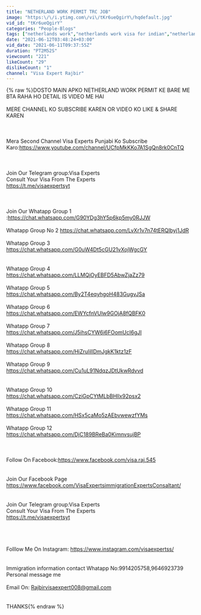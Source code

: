 ```yaml
---
title: "NETHERLAND WORK PERMIT TRC JOB"
image: "https:\/\/i.ytimg.com\/vi\/tKr6ueQgirY\/hqdefault.jpg"
vid_id: "tKr6ueQgirY"
categories: "People-Blogs"
tags: ["netherlands work","netherlands work visa for indian","netherlands work permit"]
date: "2021-06-12T03:48:24+03:00"
vid_date: "2021-06-11T09:37:55Z"
duration: "PT2M52S"
viewcount: "221"
likeCount: "29"
dislikeCount: "1"
channel: "Visa Expert Rajbir"
---
```

{% raw %}DOSTO MAIN APKO NETHERLAND WORK PERMIT KE BARE ME BTA RAHA HO DETAIL IS VIDEO ME HAI<br /><br />MERE CHANNEL KO SUBSCRIBE KAREN OR VIDEO KO LIKE &amp; SHARE KAREN<br /><br /><br /><br />Mera Second Channel Visa Experts Punjabi Ko Subscribe Karo:<a rel="nofollow" target="blank" href="https://www.youtube.com/channel/UCfpMkKKo7A1SgQn8rk0CnTQ">https://www.youtube.com/channel/UCfpMkKKo7A1SgQn8rk0CnTQ</a><br /><br /><br /><br />Join Our Telegram group:Visa Experts<br />Consult Your Visa From The Experts<br /><a rel="nofollow" target="blank" href="https://t.me/visaexpertsyt">https://t.me/visaexpertsyt</a><br /><br /><br /><br />Join Our Whatapp  Group 1<br />:<a rel="nofollow" target="blank" href="https://chat.whatsapp.com/G90YDg3hY5p6kp5my0RJJW">https://chat.whatsapp.com/G90YDg3hY5p6kp5my0RJJW</a><br /><br />Whatapp Group No 2 <a rel="nofollow" target="blank" href="https://chat.whatsapp.com/LvXr1v7n74tERQIbyj1JdR">https://chat.whatsapp.com/LvXr1v7n74tERQIbyj1JdR</a><br /><br />Whatapp Group 3<br /><a rel="nofollow" target="blank" href="https://chat.whatsapp.com/G0uW4Dt5cGU21vXojWgcGY">https://chat.whatsapp.com/G0uW4Dt5cGU21vXojWgcGY</a><br /><br /><br />Whatapp Group 4<br /><a rel="nofollow" target="blank" href="https://chat.whatsapp.com/LLMQjOyEBFD5AbwZjaZz79">https://chat.whatsapp.com/LLMQjOyEBFD5AbwZjaZz79</a><br /><br />Whatapp Group 5<br /><a rel="nofollow" target="blank" href="https://chat.whatsapp.com/By2T4eqyhgoH483GugvJSa">https://chat.whatsapp.com/By2T4eqyhgoH483GugvJSa</a><br /><br />Whatapp Group 6 <br /><a rel="nofollow" target="blank" href="https://chat.whatsapp.com/EWYcfnVUlw9GOjA8fQBFK0">https://chat.whatsapp.com/EWYcfnVUlw9GOjA8fQBFK0</a><br /><br />Whatapp Group 7<br /><a rel="nofollow" target="blank" href="https://chat.whatsapp.com/J5ihsCYW6i6FOomUcI6gJI">https://chat.whatsapp.com/J5ihsCYW6i6FOomUcI6gJI</a><br /><br />Whatapp Group 8<br /><a rel="nofollow" target="blank" href="https://chat.whatsapp.com/HiZrulillDmJgkK1ktz1zF">https://chat.whatsapp.com/HiZrulillDmJgkK1ktz1zF</a><br /><br />Whatapp Group 9<br /><a rel="nofollow" target="blank" href="https://chat.whatsapp.com/Cu1uL91NdqzJDtUkwRdvvd">https://chat.whatsapp.com/Cu1uL91NdqzJDtUkwRdvvd</a><br /><br /><br />Whatapp Group 10<br /><a rel="nofollow" target="blank" href="https://chat.whatsapp.com/CziGpCYtMLbBHllx92psx2">https://chat.whatsapp.com/CziGpCYtMLbBHllx92psx2</a><br /><br />Whatapp Group 11<br /><a rel="nofollow" target="blank" href="https://chat.whatsapp.com/HSx5caMo5zAEbvwewzfYMs">https://chat.whatsapp.com/HSx5caMo5zAEbvwewzfYMs</a><br /><br />Whatapp Group 12<br /><a rel="nofollow" target="blank" href="https://chat.whatsapp.com/DjC189BReBa0KimnvsujBP">https://chat.whatsapp.com/DjC189BReBa0KimnvsujBP</a><br /><br /><br /><br />Follow On Facebook:<a rel="nofollow" target="blank" href="https://www.facebook.com/visa.raj.545">https://www.facebook.com/visa.raj.545</a><br /><br /><br />Join Our Facebook Page<br /><a rel="nofollow" target="blank" href="https://www.facebook.com/VisaExpertsimmigrationExpertsConsaltant/">https://www.facebook.com/VisaExpertsimmigrationExpertsConsaltant/</a><br /><br /><br />Join Our Telegram group:Visa Experts<br />Consult Your Visa From The Experts<br /><a rel="nofollow" target="blank" href="https://t.me/visaexpertsyt">https://t.me/visaexpertsyt</a><br /><br /><br /><br /><br />Folllow Me On Instagram: <a rel="nofollow" target="blank" href="https://www.instagram.com/visaexpertss/">https://www.instagram.com/visaexpertss/</a><br /><br /><br />Immigration information contact Whatapp No:9914205758,9646923739 Personal message me<br /><br />Email On: Rajbirvisaexpert008@gmail.com<br /><br /><br />THANKS{% endraw %}
